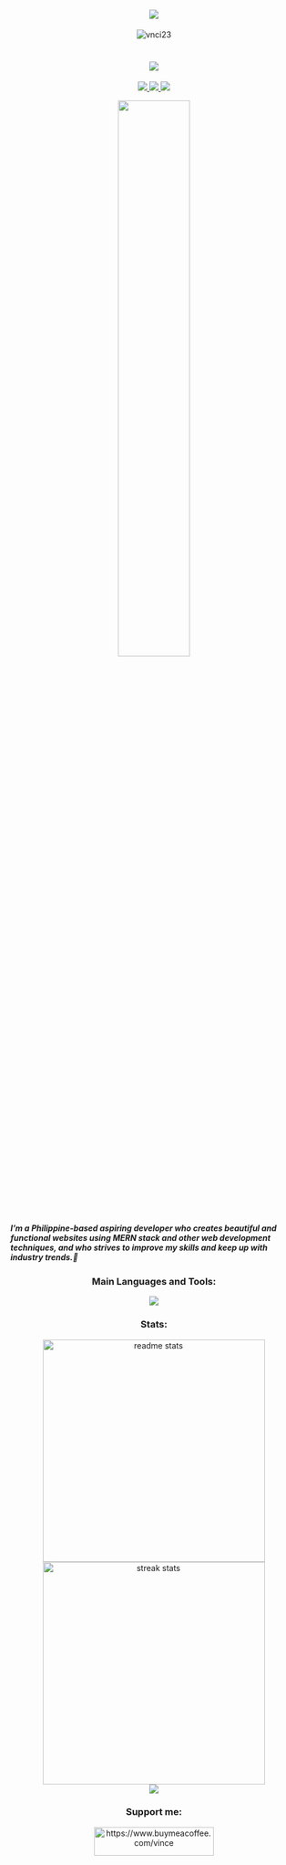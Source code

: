 <h1 align="center">
    <img src="https://readme-typing-svg.herokuapp.com/?font=Righteous&size=35&center=true&vCenter=true&width=500&height=70&duration=5000&lines=Hi+There!+👋;+I'm+Vince+Christian+Gaurino;" />
</h1>

<p align="center"> <img src="https://komarev.com/ghpvc/?username=vincechristian23&label=Profile%20views&color=blue&style=flat" alt="vnci23" /> </p>

<h1 align="center">
    <img src="https://readme-typing-svg.herokuapp.com/?font=Righteous&size=25&center=true&vCenter=true&width=500&height=70&duration=9000&lines=A+Aspiring+Developer+From+Philippines!;" />
</h1>

<div align="center"> 
    <a href="mailto:VinceChristianGaurino@outlook">
    <img src="https://img.shields.io/badge/Gmail-333333?style=for-the-badge&logo=gmail&logoColor=red" />
  </a>
  <a href="https://www.linkedin.com/in/vnci23/" target="_blank">
    <img src="https://img.shields.io/badge/LinkedIn-0077B5?style=for-the-badge&logo=linkedin&logoColor=white" target="_blank" />
  </a>
  <a href="https://vnci23.github.io/link/" target="_blank">
     <img src="https://img.shields.io/badge/Portfolio-FF5722?style=for-the-badge&logo=todoist&logoColor=white" target="_blank" /> 
  </a>
</div>

<p align="center"><img src="https://media1.tenor.com/m/hVmM21uY9hEAAAAC/homer-simpson.gif" width=50%></p>

<h5>I’m a Philippine-based aspiring developer who creates beautiful and functional websites using MERN stack and other web development techniques, and who strives to improve my skills and keep up with industry trends.🙂<h5/>

<h3 align="center">Main Languages and Tools:</h3>
<div align="center">
    <img src="https://skillicons.dev/icons?i=html,css,javascript,react,nodejs,express,mongodb,git,github,vscode,tailwind,figma" />
</div>

<h3 align="center">Stats:</h3>
<div align=center>
    <img width=390 src="https://github-readme-stats-salesp07.vercel.app/api?username=vnci23&count_private=true&show_icons=true&theme=react&rank_icon=github&border_radius=50" alt="readme stats" />
    <img width=390 src="https://github-readme-streak-stats-salesp07.vercel.app/?user=vnci23&count_private=true&theme=react&border_radius=50" alt="streak stats"/>
    </br>
   <img align="center" src="https://github-readme-stats.vercel.app/api/top-langs?username=vnci23&show_icons=true&theme=react&rank_icon=github&border_radius=50" />
</div>

<h3 align="center">Support me:</h3>
<p align="center"><a href="https://www.buymeacoffee.com/vnci.23"> <img src="https://cdn.buymeacoffee.com/buttons/v2/default-yellow.png" height="50" width="210" alt="https://www.buymeacoffee.com/vince" /></a></p>

